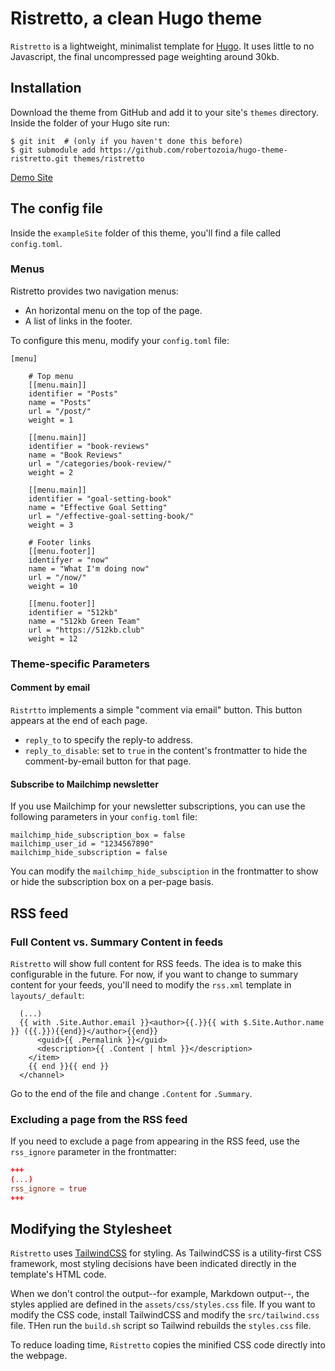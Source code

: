 # Ristretto, a clean Hugo theme

`Ristretto` is a lightweight, minimalist template for [Hugo](https://gohugo.io). It uses little to no Javascript, the final uncompressed page weighting around 30kb.


## Installation

Download the theme from GitHub and add it to your site's `themes` directory. Inside the folder of your Hugo site run:

```
$ git init  # (only if you haven't done this before)
$ git submodule add https://github.com/robertozoia/hugo-theme-ristretto.git themes/ristretto

```

[Demo Site](#)

## The config file

Inside the `exampleSite` folder of this theme, you'll find a file called `config.toml`.


### Menus

Ristretto provides two navigation menus: 

* An horizontal menu on the top of the page.
* A list of links in the footer.

To configure this menu, modify your `config.toml` file:

```
[menu]

    # Top menu
    [[menu.main]]
    identifier = "Posts"
    name = "Posts"
    url = "/post/"
    weight = 1

    [[menu.main]]
    identifier = "book-reviews"
    name = "Book Reviews"
    url = "/categories/book-review/"
    weight = 2

    [[menu.main]]
    identifier = "goal-setting-book"
    name = "Effective Goal Setting"
    url = "/effective-goal-setting-book/"
    weight = 3
    
    # Footer links
    [[menu.footer]]
    identifyer = "now"
    name = "What I'm doing now"
    url = "/now/"
    weight = 10

    [[menu.footer]]
    identifier = "512kb"
    name = "512kb Green Team"
    url = "https://512kb.club"
    weight = 12

```


### Theme-specific Parameters

#### Comment by email
`Ristrtto` implements a simple "comment via email" button. This button appears at the end of each page.

* `reply_to` to specify the reply-to address.
* `reply_to_disable`: set to `true` in the content's frontmatter to hide the comment-by-email button for that page.


#### Subscribe to Mailchimp newsletter

If you use Mailchimp for your newsletter subscriptions, you can use the following parameters in your `config.toml`  file:

```
mailchimp_hide_subscription_box = false
mailchimp_user_id = "1234567890"
mailchimp_hide_subscription = false
```

You can modify the `mailchimp_hide_subsciption` in the frontmatter to show or hide the subscription box on a per-page basis.

## RSS feed

### Full Content vs. Summary Content in feeds

`Ristretto` will show full content for RSS feeds. The idea is to make this configurable in the future.  For now, if you want to change to summary content for your feeds, you'll need to modify the `rss.xml` template in `layouts/_default`:


```
  (...)
  {{ with .Site.Author.email }}<author>{{.}}{{ with $.Site.Author.name }} ({{.}}){{end}}</author>{{end}}
      <guid>{{ .Permalink }}</guid>
      <description>{{ .Content | html }}</description>
    </item>
    {{ end }}{{ end }}
  </channel>
```

Go to the end of the file and change `.Content` for `.Summary`.

### Excluding a page from the RSS feed

If you need to exclude a page from appearing in the RSS feed, use the `rss_ignore` parameter in the frontmatter:

``` toml
+++
(...)
rss_ignore = true
+++
```






## Modifying the Stylesheet

`Ristretto` uses [TailwindCSS](https://tailwindcss.com) for styling. As TailwindCSS is a utility-first CSS framework, most styling decisions have been indicated directly in the template's HTML code. 

When we don't control the output--for example, Markdown output--, the styles applied are defined in the `assets/css/styles.css` file. If you want to modify the CSS code, install TailwindCSS and modify the `src/tailwind.css` file. THen run the `build.sh` script so Tailwind rebuilds the `styles.css` file. 

To reduce loading time, `Ristretto` copies the minified CSS code directly into the webpage. 

